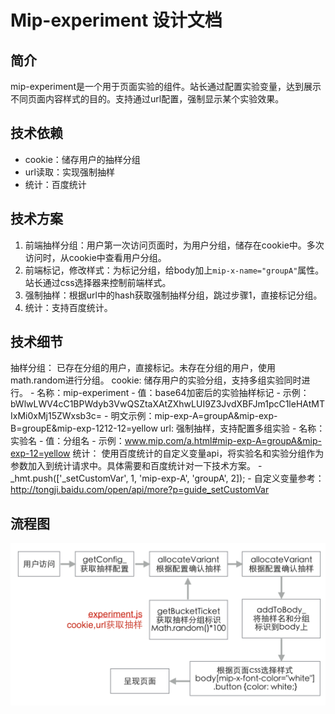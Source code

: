 # Mip-experiment 设计文档

## 简介
mip-experiment是一个用于页面实验的组件。站长通过配置实验变量，达到展示不同页面内容样式的目的。支持通过url配置，强制显示某个实验效果。

## 技术依赖
- cookie：储存用户的抽样分组
- url读取：实现强制抽样
- 统计：百度统计

## 技术方案
1. 前端抽样分组：用户第一次访问页面时，为用户分组，储存在cookie中。多次访问时，从cookie中查看用户分组。
2. 前端标记，修改样式：为标记分组，给body加上`mip-x-name="groupA"`属性。站长通过css选择器来控制前端样式。
3. 强制抽样：根据url中的hash获取强制抽样分组，跳过步骤1，直接标记分组。
4. 统计：支持百度统计。

## 技术细节
抽样分组：
    已存在分组的用户，直接标记。未存在分组的用户，使用math.random进行分组。
cookie:
    储存用户的实验分组，支持多组实验同时进行。
    - 名称：mip-experiment
    - 值：base64加密后的实验抽样标记
    - 示例：bWlwLWV4cC1BPWdyb3VwQSZtaXAtZXhwLUI9Z3JvdXBFJm1pcC1leHAtMTIxMi0xMj15ZWxsb3c=
    - 明文示例：mip-exp-A=groupA&mip-exp-B=groupE&mip-exp-1212-12=yellow
url:
    强制抽样，支持配置多组实验
    - 名称：实验名
    - 值：分组名
    - 示例：www.mip.com/a.html#mip-exp-A=groupA&mip-exp-12=yellow
统计：
    使用百度统计的自定义变量api，将实验名和实验分组作为参数加入到统计请求中。具体需要和百度统计对一下技术方案。
    - _hmt.push(['_setCustomVar', 1, 'mip-exp-A', 'groupA', 2]);
    - 自定义变量参考：http://tongji.baidu.com/open/api/more?p=guide_setCustomVar

## 流程图

![img](./mip-experiment-1.png)